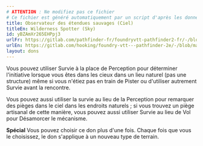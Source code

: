 ```yaml
---
# ATTENTION : Ne modifiez pas ce fichier
# Ce fichier est généré automatiquement par un script d'après les données du module Foundry VTT officiel et de sa traduction
title: Observateur des étendues sauvages (Ciel)
titleEn: Wilderness Spotter (Sky)
id: yBZAmXr265EHPpj3
urlFr: https://gitlab.com/pathfinder-fr/foundryvtt-pathfinder2-fr/-/blob/master/data/feats/yBZAmXr265EHPpj3.htm
urlEn: https://gitlab.com/hooking/foundry-vtt---pathfinder-2e/-/blob/master/packs/data/feats.db/wilderness-spotter-sky.json
layout: dons
---
```

Vous pouvez utiliser Survie à la place de Perception pour déterminer l'initiative lorsque vous êtes dans les cieux dans un lieu naturel (pas une structure) même si vous n'étiez pas en train de Pister ou d'utiliser autrement Survie avant la rencontre.

Vous pouvez aussi utiliser la survie au lieu de la Perception pour remarquer des pièges dans le ciel dans les endroits naturels ; si vous trouvez un piège artisanal de cette manière, vous pouvez aussi utiliser Survie au lieu de Vol pour Désamorcer le mécanisme.

**Spécial** Vous pouvez choisir ce don plus d'une fois. Chaque fois que vous le choisissez, le don s'applique à un nouveau type de terrain.
